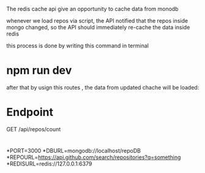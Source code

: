 The redis cache api give an opportunity to cache data from monodb

whenever we load repos via script, the API notified that the repos inside mongo changed, so the API should immediately re-cache the data inside redis

this process is done by writing this command in terminal

# npm run dev

after that by usign this routes , the data from updated chache will be loaded:

# Endpoint
GET /api/repos/count

#
*PORT=3000
*DBURL=mongodb://localhost/repoDB
*REPOURL=https://api.github.com/search/repositories?q=something
*REDISURL=redis://127.0.0.1:6379
